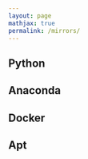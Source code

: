 ```yaml
---
layout: page
mathjax: true
permalink: /mirrors/
---
```


## Python


## Anaconda


## Docker


## Apt


